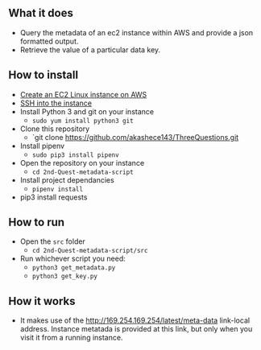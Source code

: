 
## What it does
- Query the metadata of an ec2 instance within AWS and provide a json formatted output. 
- Retrieve the value of a particular data key.

## How to install
- [Create an EC2 Linux instance on AWS](https://docs.aws.amazon.com/AWSEC2/latest/UserGuide/EC2_GetStarted.html)
- [SSH into the instance](https://docs.aws.amazon.com/AWSEC2/latest/UserGuide/AccessingInstancesLinux.html)
- Install Python 3 and git on your instance 
    - `sudo yum install python3 git`
- Clone this repository
  - `git clone https://github.com/akashece143/ThreeQuestions.git
- Install pipenv
  - `sudo pip3 install pipenv`
- Open the repository on your instance
  - `cd 2nd-Quest-metadata-script`
- Install project dependancies
  - `pipenv install`
- pip3 install requests


## How to run
- Open the `src` folder
  - `cd 2nd-Quest-metadata-script/src`
- Run whichever script you need:
  - `python3 get_metadata.py`
  - `python3 get_key.py`

## How it works
- It makes use of the http://169.254.169.254/latest/meta-data link-local address. Instance metatada is provided at this link, but only when you visit it from a running instance.
